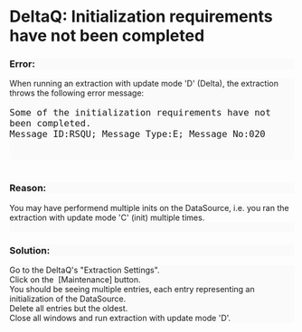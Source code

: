 # DeltaQ: Initialization requirements have not been completed

<!--html--><h3 style="background-color: rgb(250, 250, 250);">Error:</h3><div style="font-size: 14px; background-color: rgb(250, 250, 250);">When running an extraction with update mode 'D' (Delta), the extraction throws the following error message:<br>
</div>
<div style="font-size: 14px; background-color: rgb(250, 250, 250);"><br>
</div>
<div style="font-size: 14px; background-color: rgb(250, 250, 250);"><span style="font-size: 12pt;"><code style="font-size: 16px;">Some of the initialization requirements have not been completed.</code></span></div>
<div style="font-size: 14px; background-color: rgb(250, 250, 250);"><span style="font-size: 12pt;"><code style="font-size: 16px;">Message ID:RSQU; Message Type:E; Message No:020<br>
</code></span></div>
<div style="font-size: 14px; background-color: rgb(250, 250, 250);"><br>
</div><br>
<h3 style="background-color: rgb(250, 250, 250);">Reason:</h3><span style="font-size: 14px; background-color: rgb(250, 250, 250);">You may have performend multiple inits on the DataSource, i.e. you ran the extraction with update mode 'C' (init) multiple times.</span><br>
<div style="font-size: 14px; background-color: rgb(250, 250, 250);"><br>
</div><h3 style="background-color: rgb(250, 250, 250);">Solution:</h3><div style="font-size: 14px; background-color: rgb(250, 250, 250);">Go to the DeltaQ's "Extraction Settings".</div>
<div style="font-size: 14px; background-color: rgb(250, 250, 250);">Click on the&nbsp; [Maintenance] button.</div>
<div style="font-size: 14px; background-color: rgb(250, 250, 250);">You should be seeing multiple entries, each entry representing an initialization of the DataSource.</div>
<div style="font-size: 14px; background-color: rgb(250, 250, 250);">Delete all entries but the oldest.</div>
<div style="font-size: 14px; background-color: rgb(250, 250, 250);">Close all windows and run extraction with update mode 'D'.</div>